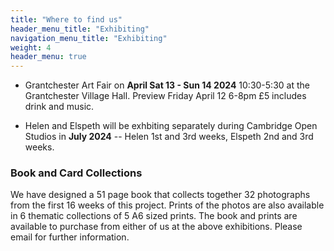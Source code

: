 ```yaml
---
title: "Where to find us"
header_menu_title: "Exhibiting"
navigation_menu_title: "Exhibiting"
weight: 4
header_menu: true
---
```


* Grantchester Art Fair on **April Sat 13 - Sun 14 2024** 10:30-5:30 at the Grantchester Village Hall. Preview Friday April 12 6-8pm £5 includes drink and music. 

* Helen and Elspeth will be exhbiting separately during Cambridge Open Studios in **July 2024** -- Helen 1st and 3rd weeks, Elspeth 2nd and 3rd weeks.

### Book and Card Collections

We have designed a 51 page book that collects together 32 photographs from the first 16 weeks of this project.  Prints of the photos are also available in 6 thematic collections of 5 A6 sized prints.  The book and prints are available to purchase from either of us at the above exhibitions.  Please email for further information.  
